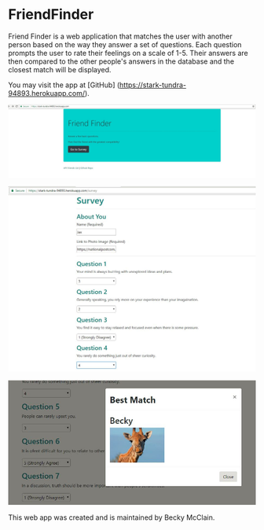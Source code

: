 # FriendFinder

Friend Finder is a web application that matches the user with another person based on the way they answer a set of questions.  Each question prompts the user to rate their feelings on a scale of 1-5.  Their answers are then compared to the other people's answers in the database and the closest match will be displayed.

You may visit the app at [GitHub] (https://stark-tundra-94893.herokuapp.com/).

![Friend Finder Home Page](/images/home.JPG)

![Friend Finder Survey](/images/survey.JPG)

![Modal Results](/images/modal.JPG)

This web app was created and is maintained by Becky McClain.